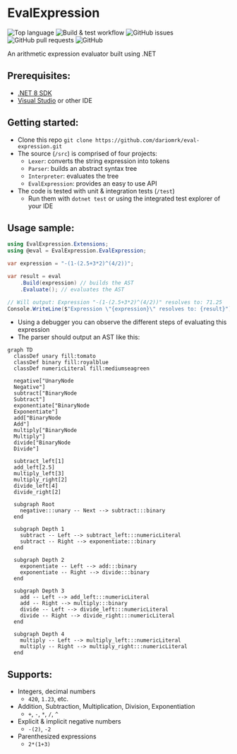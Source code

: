 # EvalExpression

![Top language](https://img.shields.io/github/languages/top/dariomrk/eval-expression)
![Build & test workflow](https://img.shields.io/github/actions/workflow/status/dariomrk/eval-expression/build-and-test.yaml)
![GitHub issues](https://img.shields.io/github/issues/dariomrk/eval-expression)
![GitHub pull requests](https://img.shields.io/github/issues-pr/dariomrk/eval-expression)
![GitHub](https://img.shields.io/github/license/dariomrk/eval-expression)

An arithmetic expression evaluator built using .NET

## Prerequisites:

- [.NET 8 SDK](https://dotnet.microsoft.com/en-us/download/dotnet/8.0)
- [Visual Studio](https://visualstudio.microsoft.com/vs/community/) or other IDE

## Getting started:

- Clone this repo `git clone https://github.com/dariomrk/eval-expression.git`
- The source (`/src`) is comprised of four projects:
  - `Lexer`: converts the string expression into tokens
  - `Parser`: builds an abstract syntax tree
  - `Interpreter`: evaluates the tree
  - `EvalExpression`: provides an easy to use API
- The code is tested with unit & integration tests (`/test`)
  - Run them with `dotnet test` or using the integrated test explorer of your IDE

## Usage sample:

```csharp
using EvalExpression.Extensions;
using @eval = EvalExpression.EvalExpression;

var expression = "-(1-(2.5+3*2)^(4/2))";

var result = eval
    .Build(expression) // builds the AST
    .Evaluate(); // evaluates the AST

// Will output: Expression "-(1-(2.5+3*2)^(4/2))" resolves to: 71.25
Console.WriteLine($"Expression \"{expression}\" resolves to: {result}");
```
- Using a debugger you can observe the different steps of evaluating this expression
- The parser should output an AST like this:
```mermaid
graph TD
  classDef unary fill:tomato
  classDef binary fill:royalblue
  classDef numericLiteral fill:mediumseagreen

  negative["UnaryNode
  Negative"]
  subtract["BinaryNode
  Subtract"]
  exponentiate["BinaryNode
  Exponentiate"]
  add["BinaryNode
  Add"]
  multiply["BinaryNode
  Multiply"]
  divide["BinaryNode
  Divide"]

  subtract_left[1]
  add_left[2.5]
  multiply_left[3]
  multiply_right[2]
  divide_left[4]
  divide_right[2]
  
  subgraph Root
    negative:::unary -- Next --> subtract:::binary
  end

  subgraph Depth 1
    subtract -- Left --> subtract_left:::numericLiteral
    subtract -- Right --> exponentiate:::binary
  end

  subgraph Depth 2
    exponentiate -- Left --> add:::binary
    exponentiate -- Right --> divide:::binary
  end

  subgraph Depth 3
    add -- Left --> add_left:::numericLiteral
    add -- Right --> multiply:::binary
    divide -- Left --> divide_left:::numericLiteral
    divide -- Right --> divide_right:::numericLiteral
  end

  subgraph Depth 4
    multiply -- Left --> multiply_left:::numericLiteral
    multiply -- Right --> multiply_right:::numericLiteral
  end
```

## Supports:
- Integers, decimal numbers
  - `420`, `1.23`, etc.
- Addition, Subtraction, Multiplication, Division, Exponentiation
  - `+`, `-`, `*`, `/`, `^`
- Explicit & implicit negative numbers
  - `-(2)`, `-2`
- Parenthesized expressions
  - `2*(1+3)`
